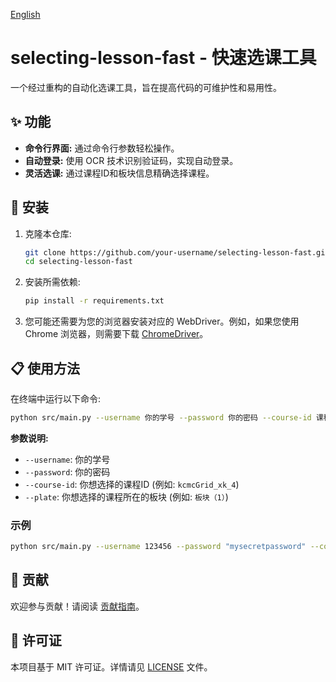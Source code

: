 [English](./README.md)

# selecting-lesson-fast - 快速选课工具

一个经过重构的自动化选课工具，旨在提高代码的可维护性和易用性。

## ✨ 功能

-   **命令行界面:** 通过命令行参数轻松操作。
-   **自动登录:** 使用 OCR 技术识别验证码，实现自动登录。
-   **灵活选课:** 通过课程ID和板块信息精确选择课程。

## 🚀 安装

1.  克隆本仓库:
    ```bash
    git clone https://github.com/your-username/selecting-lesson-fast.git
    cd selecting-lesson-fast
    ```

2.  安装所需依赖:
    ```bash
    pip install -r requirements.txt
    ```
    
3.  您可能还需要为您的浏览器安装对应的 WebDriver。例如，如果您使用 Chrome 浏览器，则需要下载 [ChromeDriver](https://chromedriver.chromium.org/downloads)。

## 📋 使用方法

在终端中运行以下命令:

```bash
python src/main.py --username 你的学号 --password 你的密码 --course-id 课程ID --plate 课程板块
```

**参数说明:**

-   `--username`: 你的学号
-   `--password`: 你的密码
-   `--course-id`: 你想选择的课程ID (例如: `kcmcGrid_xk_4`)
-   `--plate`: 你想选择的课程所在的板块 (例如: `板块（1）`)

### 示例

```bash
python src/main.py --username 123456 --password "mysecretpassword" --course-id "kcmcGrid_xk_4" --plate "板块（1）"
```

## 🤝 贡献

欢迎参与贡献！请阅读 [贡献指南](CONTRIBUTING.md)。

## 📄 许可证

本项目基于 MIT 许可证。详情请见 [LICENSE](LICENSE) 文件。
